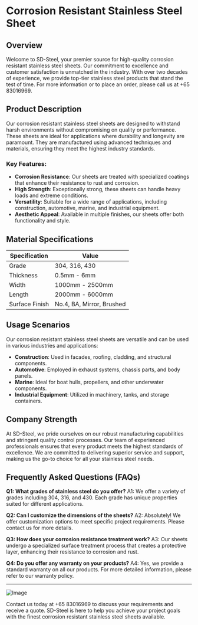 # Corrosion Resistant Stainless Steel Sheet

## Overview
Welcome to SD-Steel, your premier source for high-quality corrosion resistant stainless steel sheets. Our commitment to excellence and customer satisfaction is unmatched in the industry. With over two decades of experience, we provide top-tier stainless steel products that stand the test of time. For more information or to place an order, please call us at +65 83016969.

## Product Description
Our corrosion resistant stainless steel sheets are designed to withstand harsh environments without compromising on quality or performance. These sheets are ideal for applications where durability and longevity are paramount. They are manufactured using advanced techniques and materials, ensuring they meet the highest industry standards.

### Key Features:
- **Corrosion Resistance**: Our sheets are treated with specialized coatings that enhance their resistance to rust and corrosion.
- **High Strength**: Exceptionally strong, these sheets can handle heavy loads and extreme conditions.
- **Versatility**: Suitable for a wide range of applications, including construction, automotive, marine, and industrial equipment.
- **Aesthetic Appeal**: Available in multiple finishes, our sheets offer both functionality and style.

## Material Specifications

| Specification | Value |
|---------------|-------|
| Grade         | 304, 316, 430 |
| Thickness     | 0.5mm - 6mm |
| Width         | 1000mm - 2500mm |
| Length        | 2000mm - 6000mm |
| Surface Finish| No.4, BA, Mirror, Brushed |

## Usage Scenarios
Our corrosion resistant stainless steel sheets are versatile and can be used in various industries and applications:

- **Construction**: Used in facades, roofing, cladding, and structural components.
- **Automotive**: Employed in exhaust systems, chassis parts, and body panels.
- **Marine**: Ideal for boat hulls, propellers, and other underwater components.
- **Industrial Equipment**: Utilized in machinery, tanks, and storage containers.

## Company Strength
At SD-Steel, we pride ourselves on our robust manufacturing capabilities and stringent quality control processes. Our team of experienced professionals ensures that every product meets the highest standards of excellence. We are committed to delivering superior service and support, making us the go-to choice for all your stainless steel needs.

## Frequently Asked Questions (FAQs)

**Q1: What grades of stainless steel do you offer?**
A1: We offer a variety of grades including 304, 316, and 430. Each grade has unique properties suited for different applications.

**Q2: Can I customize the dimensions of the sheets?**
A2: Absolutely! We offer customization options to meet specific project requirements. Please contact us for more details.

**Q3: How does your corrosion resistance treatment work?**
A3: Our sheets undergo a specialized surface treatment process that creates a protective layer, enhancing their resistance to corrosion and rust.

**Q4: Do you offer any warranty on your products?**
A4: Yes, we provide a standard warranty on all our products. For more detailed information, please refer to our warranty policy.

---

![Image](https://github.com/user-attachments/assets/2567258e-e124-4816-932d-1809bd27ef0b)

Contact us today at +65 83016969 to discuss your requirements and receive a quote. SD-Steel is here to help you achieve your project goals with the finest corrosion resistant stainless steel sheets available.